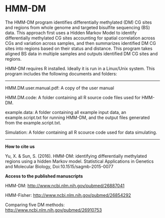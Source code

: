 HMM-DM
======
The HMM-DM program identifies differentially methylated (DM) CG sites and regions from whole genome and targeted bisulfite sequencing (BS) data. This approach first uses a Hidden Markov Model to identify differentially methylated CG sites accounting for spatial correlation across CGs and variation across samples, and then summarizes identified DM CG sites into regions based on their status and distance. This program takes aligned BS data in multiple samples and outputs identified DM CG sites and regions.

HMM-DM requires R installed. Ideally it is run in a Linux/Unix system. This program includes the following documents and folders:
_____________________________________________________________________________________________________________
 
HMM.DM.user.manual.pdf:	A copy of the user manual
 
HMM.DM.code: A folder containing all R source code files used for HMM-DM.

example.data: A folder containing all example input data, an example.script.txt for running HMM-DM, and the output files generated from the example.script.txt.

Simulation: A folder containing all R scource code used for data simulating.
_____________________________________________________________________________________________________________

**How to cite us**

Yu, X. & Sun, S. (2016). HMM-DM: identifying differentially methylated regions using a hidden Markov model. Statistical Applications in Genetics and Molecular Biology, Doi:10.1515/sagmb-2015-0077

**Access to the published manuscripts**

HMM-DM: http://www.ncbi.nlm.nih.gov/pubmed/26887041

HMM-Fisher: http://www.ncbi.nlm.nih.gov/pubmed/26854292

Comparing five DM methods: http://www.ncbi.nlm.nih.gov/pubmed/26910753
